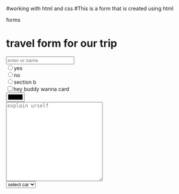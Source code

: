 #working with html and css
#This is a form that is created using html
<!DOCTYPE html>
<html lang="en">
<head>
    <meta charset="UTF-8">
    <meta name="viewport" content="width=device-width, initial-scale=1.0"
    <title>forms</title>
</head>
<body>
    <div>
        <h1>travel form for our trip</h1>
        <form>
        <!-- input element = can be of type text , checkbox , radio button , submit -->
         <input type="text" placeholder="enter ur name"><br>
         <label for="sectionida">
            <!-- id is unique identifier of html element -->
          <input type="radio" value="section a" name="section" id="sectionid">yes<br>
          <input type="radio" value="section b" name="section" id="sectionid">no<br>
</label>
<label for="sectionidb">
    <input type="radio" value="section c" name="section" id="sectionidc">section b<br>
    <input type="checkbox" name="library card" id="lib" class="red">hey buddy wanna card<br>
    <!-- class can be of two also not unique -->
     <input type="color"><br>
     <textarea name="explain" id="explain" cols="30" rows="14" placeholder="explain urself"></textarea><br>
     <select name="car" id="cars" > select your car
        <option value="nocar">select car</option>
        <option value="punch">punch</option>
        <option value="scorpio">scorpio</option>
        <option value="nexon">nexon</option>
     </select>
</form></div>


</body>
</html>
